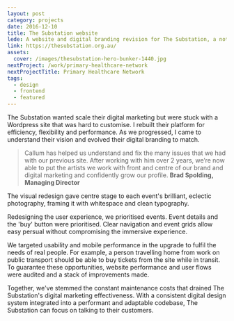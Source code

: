 ```yaml
---
layout: post
category: projects
date: 2016-12-10
title: The Substation website
lede: A website and digital branding revision for The Substation, a not-for-profit arts centre in Melbourne, Australia.
link: https://thesubstation.org.au/
assets: 
  cover: /images/thesubstation-hero-bunker-1440.jpg
nextProject: /work/primary-healthcare-network
nextProjectTitle: Primary Healthcare Network
tags: 
  - design
  - frontend
  - featured
---
```


The Substation wanted scale their digital marketing but were stuck with a Wordpress site that was hard to customise. I rebuilt their platform for efficiency, flexibility and performance. As we progressed, I came to understand their vision and evolved their digital branding to match.

> Callum has helped us understand and fix the many issues that we had with our previous site. After working with him over 2 years, we’re now able to put the artists we work with front and centre of our brand and digital marketing and confidently grow our profile. **Brad Spolding, Managing Director**

<Media ratio="3548/5742" image="/images/thesubstation-artists.png" />

The visual redesign gave centre stage to each event's brilliant, eclectic photography, framing it with whitespace and clean typography.

Redesigning the user experience, we prioritised events. Event details and the 'buy' button were prioritised. Clear navigation and event grids allow easy persual without compromising the immersive experience.

<!-- @[MarkdownMovie](laptop frame src="/images/thesubstation-video-desktop-events.mp4") -->

<MediaVideo iphone src="286999966" />

We targeted usability and mobile performance in the upgrade to fulfil the needs of real people. For example, a person travelling home from work on public transport should be able to buy tickets from the site while in transit. To guarantee these opportunities, website performance and user flows were audited and a stack of improvements made.

<Media frame ratio="3667/2400" image="/images/thesubstation-emma-collard.jpg" />


Together, we've stemmed the constant maintenance costs that drained The Substation's digital marketing effectiveness. With a consistent digital design system integrated into a performant and adaptable codebase, The Substation can focus on talking to their customers.

<PostButton link="http://www.thesubstation.org.au/" label="Visit The Substation" />

<script>
import Media from "../../src/components/Media";
import MediaVideo from "../../src/components/MediaVideo";
import PostButton from "../../src/components/PostButton";
export default {
  components: {
    Media,
    MediaVideo,
    PostButton
  }
}
</script>
